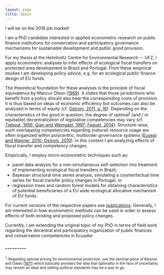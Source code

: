 ```yaml
---
layout: page
title: About
---
```


<p class="message">
  I will be on the 2018 job market!
</p>

I am a PhD candidate interested in applied econometric research on public finance institutions for conservation and participatory governance mechanisms for sustainable development and public good provision.

For my thesis at the Helmholtz Centre for Environmental Research -- UFZ, I apply econometric analyses to infer effects of ecological fiscal transfers on protected area development in Brazil and Portugal. From these empirical studies I am developing policy advice, e.g. for an ecological public finance design of EU funds.

The theoretical foundation for these analyses is the principle of fiscal equivalence by Mancur Olson ([1969](http://www.jstor.org/stable/1823700)). It states that those jurisdictions who benefit from a policy should also bear the corresponding costs of provision. It is thus based on ideas of economic efficiency but outcomes can also be analyzed in terms of equity (cf. [Ostrom, 2011, p. 16](http://onlinelibrary.wiley.com/doi/10.1111/j.1541-0072.2010.00394.x/full)). Depending on the characteristics of the good in question, the degree of optimal<sup>[1](#myfootnote1)</sup> (and / or equitable) decentralization of legislative competencies may vary (cf. [Tiebout, 1956; ](http://www.jstor.org/stable/1826343)[Qian and Weingast, 1997; ](https://www.jstor.org/stable/2138464)[Faguet, 2014](http://www.sciencedirect.com/science/article/pii/S0305750X13000089)). Structure-wise, such overlapping competencies regarding (natural) resource usage are often organized within polycentric, multiorder governance systems ([Eusepi and Wagner, 2010; ](https://www.degruyter.com/abstract/j/rle.2010.6.3/rle.2010.6.3.1534/rle.2010.6.3.1534.xml)[Ostrom, 2010](http://www.jstor.org/stable/27871226)). In this context I am analyzing effects of fiscal transfer and competency changes.

Empirically, I employ micro-econometric techniques such as:

  - panel data analysis for a non-simultaneous self-selection into treatment of implementing ecological fiscal transfers in Brazil;
  - Bayesian structural time series analysis, simulating a counterfactual time series for fiscal transfer policy changes in Portugal; or
  - regression trees and random forest models for obtaining characteristics of potential beneficiaries of a EU wide ecological allocative mechanism of EU funds.

For current versions of the respective papers see <a href="http://nils.droste.io/01_publications/">publications</a>. Generally, I am interested in how econometric methods can be used in order to assess effects of both existing and proposed policy changes.

<!---I hold a Bachelor's Degree in Political Science (Uni Bremen) and Master in Sustainability Economics (CarQl von Ossietzky University Oldenburg). For my PhD I am at the Martin-Luther University Halle-Wittenberg and the Helmholtz Centre for Environmental Research - UFZ (where I have conducted most of my research). Currently I am with the Faculty of Social Sciences (FLACSO) Ecuador.--->

Currently, I am extending the original topic of my PhD in terms of field work regarding the decentral and participatory organization of public finances and conservation competencies in Ecuador.

### ---------
<small><a name="myfootnote1"><sup>1</sup></a>: Regarding optimal pricing for environmental protection, see the seminal piece of Baumol and Oates ([1971](http://www.jstor.org/stable/3439132)) which basically provides the idea that optimality in the face of uncertainty may remain an ideal and setting political standards may be a way to go.</small>
